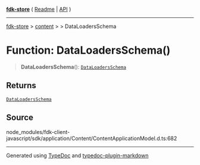 [**fdk-store**](../../../README.md) ( [Readme](../../../README.md) \| [API](../../../API.md) )

---

[fdk-store](../../../API.md) > [content](../../README.md) > [<internal>](../README.md) > DataLoadersSchema

# Function: DataLoadersSchema()

> **DataLoadersSchema**(): [`DataLoadersSchema`](../type-aliases/type-alias.DataLoadersSchema.md)

## Returns

[`DataLoadersSchema`](../type-aliases/type-alias.DataLoadersSchema.md)

## Source

node_modules/fdk-client-javascript/sdk/application/Content/ContentApplicationModel.d.ts:682

---

Generated using [TypeDoc](https://typedoc.org/) and [typedoc-plugin-markdown](https://www.npmjs.com/package/typedoc-plugin-markdown)
